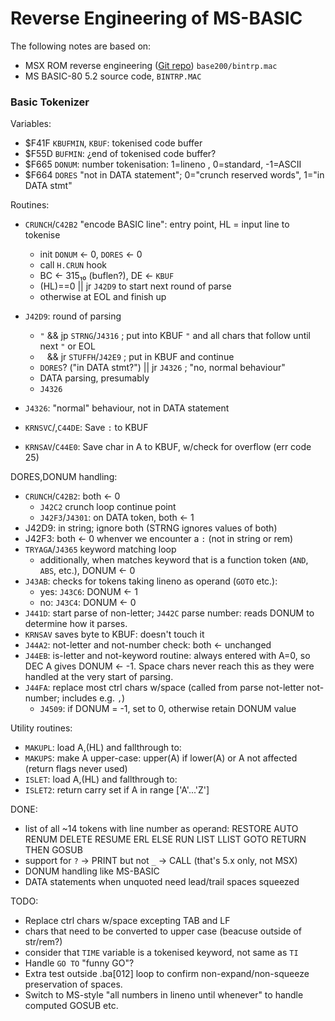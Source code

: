 Reverse Engineering of MS-BASIC
===============================

The following notes are based on:
- MSX ROM reverse engineering ([Git repo][syssrc]) `base200/bintrp.mac`
- MS BASIC-80 5.2 source code, `BINTRP.MAC`

### Basic Tokenizer

Variables:
- $F41F `KBUFMIN`, `KBUF`: tokenised code buffer
- $F55D `BUFMIN`: ¿end of tokenised code buffer?
- $F665 `DONUM`: number tokenisation: 1=lineno , 0=standard, -1=ASCII
- $F664 `DORES` "not in DATA statement";
  0="crunch reserved words", 1="in DATA stmt"

Routines:

- `CRUNCH`/`C42B2` "encode BASIC line":
  entry point, HL = input line to tokenise
  - init `DONUM` ← 0, `DORES` ← 0
  - call `H.CRUN` hook
  - BC ← 315₁₀ (buflen?), DE ← `KBUF`
  - (HL)==0 || jr `J42D9` to start next round of parse
  - otherwise at EOL and finish up

- `J42D9`: round of parsing
  - `"` && jp `STRNG`/`J4316`
           ;  put into KBUF `"` and all chars that follow until next `"` or EOL
  - ` ` && jr `STUFFH`/`J42E9` ; put in KBUF and continue
  - `DORES`? ("in DATA stmt?") || jr `J4326` ; "no, normal behaviour"
  - DATA parsing, presumably
  - `J4326`

- `J4326`: "normal" behaviour, not in DATA statement

- `KRNSVC`/,`C44DE`: Save `:` to KBUF
- `KRNSAV`/`C44E0`: Save char in A to KBUF, w/check for overflow (err code 25)

DORES,DONUM handling:
- `CRUNCH`/`C42B2`: both ← 0
  - `J42C2` crunch loop continue point
  - `J42F3`/`J4301`: on DATA token, both ← 1
- J42D9: in string; ignore both (STRNG ignores values of both)
- J42F3: both ← 0 whenver we encounter a `:` (not in string or rem)
- `TRYAGA`/`J4365` keyword matching loop
  - additionally, when matches keyword that is a function token
    (`AND`, `ABS`, etc.), DONUM ← 0
- `J43AB`: checks for tokens taking lineno as operand (`GOTO` etc.):
  - yes: `J43C6`: DONUM ← 1
  - no:  `J43C4`: DONUM ← 0
- `J441D`: start parse of non-letter;
    `J442C` parse number: reads DONUM to determine how it parses.
- `KRNSAV` saves byte to KBUF: doesn't touch it
- `J44A2`: not-letter and not-number check: both ← unchanged
- `J44EB`: is-letter and not-keyword routine: always entered with A=0, so
  DEC A gives DONUM ← -1. Space chars never reach this as they were handled
  at the very start of parsing.
- `J44FA`: replace most ctrl chars w/space
  (called from parse not-letter not-number; includes e.g. `,`)
  - `J4509`: if DONUM = -1, set to 0, otherwise retain DONUM value

Utility routines:
- `MAKUPL`: load A,(HL) and fallthrough to:
- `MAKUPS`: make A upper-case: upper(A) if lower(A) or A not affected
            (return flags never used)
- `ISLET`: load A,(HL) and fallthrough to:
- `ISLET2`: return carry set if A in range ['A'...'Z']

DONE:
- list of all ~14 tokens with line number as operand: RESTORE AUTO RENUM
  DELETE RESUME ERL ELSE RUN LIST LLIST GOTO RETURN THEN GOSUB
- support for `?` → PRINT but not `_` → CALL (that's 5.x only, not MSX)
- DONUM handling like MS-BASIC
- DATA statements when unquoted need lead/trail spaces squeezed

TODO:
- Replace ctrl chars w/space excepting TAB and LF
- chars that need to be converted to upper case (beacuse outside of str/rem?)
- consider that `TIME` variable is a tokenised keyword, not same as `TI`
- Handle `GO TO` "funny GO"?
- Extra test outside .ba[012] loop to confirm non-expand/non-squeeze
  preservation of spaces.
- Switch to MS-style "all numbers in lineno until whenever" to handle
  computed GOSUB etc.


<!-------------------------------------------------------------------->
[syssrc]: https://git.code.sf.net/p/msxsyssrc/git
